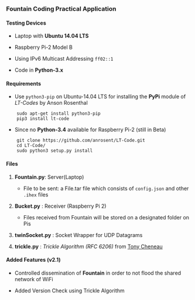 ### Fountain Coding Practical Application

#### Testing Devices

* Laptop with __Ubuntu 14.04 LTS__

* Raspberry Pi-2 Model B

* Using IPv6 Multicast Addressing `ff02::1`

* Code in __Python-3.x__

#### Requirements

* Use `python3-pip` on Ubuntu-14.04 LTS for installing the __PyPi__ module of *LT-Codes* by Anson Rosenthal
```
    sudo apt-get install python3-pip
    pip3 install lt-code
```

* Since no __Python-3.4__ available for Raspberry Pi-2 (still in Beta)
```
	git clone https://github.com/anrosent/LT-Code.git
	cd LT-Code/
	sudo python3 setup.py install
```
#### Files

1. __Fountain.py__: Server(Laptop)

    * File to be sent: a File.tar file which consists of `config.json` and other `.ihex` files

2. __Bucket.py__ : Receiver (Raspberry Pi 2)

	* Files received from Fountain will be stored on a designated folder on Pis

3. __twinSocket.py__ : Socket Wrapper for UDP Datagrams

4. __trickle.py__ : *Trickle Algorithm (RFC 6206)* from [Tony Cheneau](https://github.com/tcheneau/simpleRPL/blob/master/RPL/trickle.py)

#### Added Features (v2.1)

* Controlled dissemination of __Fountain__ in order to not flood the shared network of WiFi

* Added Version Check using Trickle Algorithm

